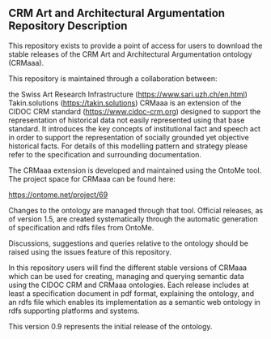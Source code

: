 ## CRM Art and Architectural Argumentation Repository Description ##

This repository exists to provide a point of access for users to download the stable releases of the CRM Art and Architectural Argumentation ontology (CRMaaa).

This repository is maintained through a collaboration between:

the Swiss Art Research Infrastructure (https://www.sari.uzh.ch/en.html)
Takin.solutions (https://takin.solutions)
CRMaaa is an extension of the CIDOC CRM standard (https://www.cidoc-crm.org) designed to support the representation of historical data not easily represented using that base standard. It introduces the key concepts of institutional fact and speech act in order to support the representation of socially grounded yet objective historical facts. For details of this modelling pattern and strategy please refer to the specification and surrounding documentation.

The CRMaaa extension is developed and maintained using the OntoMe tool. The project space for CRMaaa can be found here:

https://ontome.net/project/69

Changes to the ontology are managed through that tool. Official releases, as of version 1.5, are created systematically through the automatic generation of specification and rdfs files from OntoMe.

Discussions, suggestions and queries relative to the ontology should be raised using the issues feature of this repository.

In this repository users will find the different stable versions of CRMaaa which can be used for creating, managing and querying semantic data using the CIDOC CRM and CRMaaa ontologies. Each release includes at least a specification document in pdf format, explaining the ontology, and an rdfs file which enables its implementation as a semantic web ontology in rdfs supporting platforms and systems.

This version 0.9 represents the initial release of the ontology.
